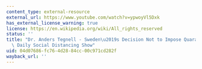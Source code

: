 ```yaml
---
content_type: external-resource
external_url: https://www.youtube.com/watch?v=ypwoyVl5Dxk
has_external_license_warning: true
license: https://en.wikipedia.org/wiki/All_rights_reserved
status: ''
title: "Dr. Anders Tegnell - Sweden\u2019s Decision Not to Impose Quarantine | The\
  \ Daily Social Distancing Show"
uid: 04d07686-fc76-4d28-84cc-00c971cd282f
wayback_url: ''
---
```

